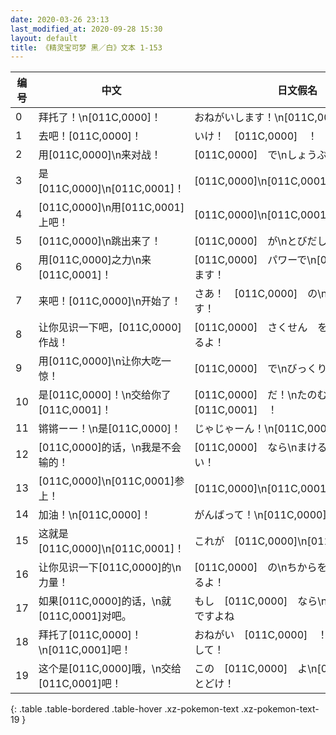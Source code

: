 ```yaml
---
date: 2020-03-26 23:13
last_modified_at: 2020-09-28 15:30
layout: default
title: 《精灵宝可梦 黑／白》文本 1-153
---
```

| 编号 | 中文 | 日文假名 | 日文汉字 |
| ---- | ---- | ---- | --- |
| 0 | 拜托了！\n[011C,0000]！ | おねがいします！\n[011C,0000] | おねがいします！\n[011C,0000] |
| 1 | 去吧！[011C,0000]！ | いけ！　[011C,0000]　！ | いけ！　[011C,0000]　！ |
| 2 | 用[011C,0000]\n来对战！ | [011C,0000]　で\nしょうぶ　です！ | [011C,0000]　で\nしょうぶ　です！ |
| 3 | 是[011C,0000]\n[011C,0001]！ | [011C,0000]\n[011C,0001]　です | [011C,0000]\n[011C,0001]　です |
| 4 | [011C,0000]\n用[011C,0001]上吧！ | [011C,0000]\n[011C,0001]　で　いくよ！ | [011C,0000]\n[011C,0001]　で　いくよ！ |
| 5 | [011C,0000]\n跳出来了！ | [011C,0000]　が\nとびだして　きた！ | [011C,0000]　が\nとびだして　きた！ |
| 6 | 用[011C,0000]之力\n来[011C,0001]！ | [011C,0000]　パワーで\n[011C,0001]　します！ | [011C,0000]　パワーで\n[011C,0001]　します！ |
| 7 | 来吧！[011C,0000]\n开始了！ | さあ！　[011C,0000]　の\nはじまり　です！ | さあ！　[011C,0000]　の\nはじまり　です！ |
| 8 | 让你见识一下吧，[011C,0000]作战！ | [011C,0000]　さくせん　を\nみせて　あげるよ！ | [011C,0000]　さくせん　を\nみせて　あげるよ！ |
| 9 | 用[011C,0000]\n让你大吃一惊！ | [011C,0000]　で\nびっくり　させるよ！ | [011C,0000]　で\nびっくり　させるよ！ |
| 10 | 是[011C,0000]！\n交给你了[011C,0001]！ | [011C,0000]　だ！\nたのむよ　[011C,0001]　！ | [011C,0000]　だ！\nたのむよ　[011C,0001]　！ |
| 11 | 锵锵ーー！\n是[011C,0000]！ | じゃじゃーん！\n[011C,0000]　です！ | じゃじゃーん！\n[011C,0000]　です！ |
| 12 | [011C,0000]的话，\n我是不会输的！ | [011C,0000]　なら\nまける　きが　しない！ | [011C,0000]　なら\nまける　きが　しない！ |
| 13 | [011C,0000]\n[011C,0001]参上！ | [011C,0000]\n[011C,0001]　さんじょう！ | [011C,0000]\n[011C,0001]　さんじょう！ |
| 14 | 加油！\n[011C,0000]！ | がんばって！\n[011C,0000]　！ | がんばって！\n[011C,0000]　！ |
| 15 | 这就是[011C,0000]\n[011C,0001]！ | これが　[011C,0000]\n[011C,0001]　！　　　　　 | これが　[011C,0000]\n[011C,0001]　！　　　　　 |
| 16 | 让你见识一下[011C,0000]的\n力量！ | [011C,0000]　の\nちからを　みせて　あげるよ！ | [011C,0000]　の\nちからを　みせて　あげるよ！ |
| 17 | 如果[011C,0000]的话，\n就[011C,0001]对吧。 | もし　[011C,0000]　なら\n[011C,0001]　ですよね | もし　[011C,0000]　なら\n[011C,0001]　ですよね |
| 18 | 拜托了[011C,0000]！\n[011C,0001]吧！ | おねがい　[011C,0000]　！\n[011C,0001]　して！ | おねがい　[011C,0000]　！\n[011C,0001]　して！ |
| 19 | 这个是[011C,0000]哦，\n交给[011C,0001]吧！ | この　[011C,0000]　よ\n[011C,0001]　に　とどけ！ | この　[011C,0000]　よ\n[011C,0001]　に　とどけ！ |
{: .table .table-bordered .table-hover .xz-pokemon-text .xz-pokemon-text-19 }